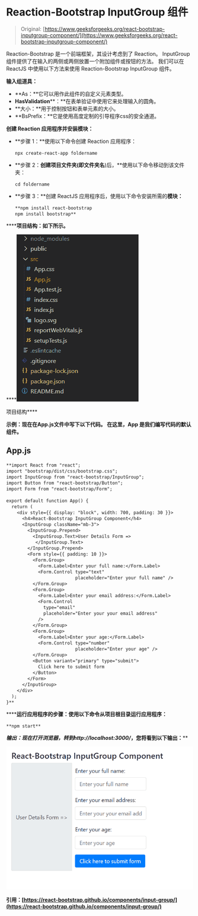 # Reaction-Bootstrap InputGroup 组件

> Original: [https://www.geeksforgeeks.org/react-bootstrap-inputgroup-component/](https://www.geeksforgeeks.org/react-bootstrap-inputgroup-component/)

Reaction-Bootstrap 是一个前端框架，其设计考虑到了 Reaction。 InputGroup 组件提供了在输入的两侧或两侧放置一个附加组件或按钮的方法。 我们可以在 ReactJS 中使用以下方法来使用 Reaction-Bootstrap InputGroup 组件。

**输入组道具：**

*   **As：**它可以用作此组件的自定义元素类型。
*   **HasValidation****：**在表单验证中使用它来处理输入的圆角。
*   **大小：**用于控制按钮和表单元素的大小。
*   **BsPrefix：**它是使用高度定制的引导程序css的安全通道。

**创建 Reaction 应用程序并安装模块：**

*   **步骤 1：**使用以下命令创建 Reaction 应用程序：

    ```
    npx create-react-app foldername
    ```

*   **步骤 2：**创建项目文件夹(即文件夹名**)后，**使用以下命令移动到该文件夹：

    ```
    cd foldername
    ```

*   **步骤 3：**创建 ReactJS 应用程序后，使用以下命令安装所需的****模块：****

    ```
    **npm install react-bootstrap 
    npm install bootstrap**
    ```

******项目结构：**如下所示。****

****![](img/f04ae0d8b722a9fff0bd9bd138b29c23.png)

项目结构**** 

******示例：**现在在**App.js**文件中写下以下代码。 在这里，App 是我们编写代码的默认组件。****

## ****App.js****

```
**import React from "react";
import "bootstrap/dist/css/bootstrap.css";
import InputGroup from "react-bootstrap/InputGroup";
import Button from "react-bootstrap/Button";
import Form from "react-bootstrap/Form";

export default function App() {
  return (
    <div style={{ display: "block", width: 700, padding: 30 }}>
      <h4>React-Bootstrap InputGroup Component</h4>
      <InputGroup className="mb-3">
        <InputGroup.Prepend>
          <InputGroup.Text>User Details Form =>
           </InputGroup.Text>
        </InputGroup.Prepend>
        <Form style={{ padding: 10 }}>
          <Form.Group>
            <Form.Label>Enter your full name:</Form.Label>
            <Form.Control type="text"
                          placeholder="Enter your full name" />
          </Form.Group>
          <Form.Group>
            <Form.Label>Enter your email address:</Form.Label>
            <Form.Control
              type="email"
              placeholder="Enter your your email address"
            />
          </Form.Group>
          <Form.Group>
            <Form.Label>Enter your age:</Form.Label>
            <Form.Control type="number" 
                          placeholder="Enter your age" />
          </Form.Group>
          <Button variant="primary" type="submit">
            Click here to submit form
          </Button>
        </Form>
      </InputGroup>
    </div>
  );
}**
```

******运行应用程序的步骤：**使用以下命令从项目根目录运行应用程序：****

```
**npm start**
```

******输出：**现在打开浏览器，转到***http://localhost:3000/***，您将看到以下输出：****

****![](img/2df7b365aaf1dafa06da28675711ce0c.png)****

******引用：**[https://react-bootstrap.github.io/components/input-group/](https://react-bootstrap.github.io/components/input-group/)****